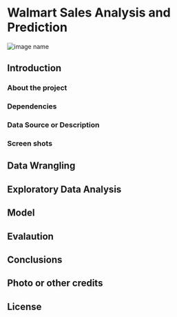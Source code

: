 # Walmart Sales Analysis and Prediction 

<img src="https://cdn.corporate.walmart.com/dims4/WMT/26fb832/2147483647/strip/true/crop/2400x1332+0+134/resize/980x544!/quality/90/?url=https%3A%2F%2Fcdn.corporate.walmart.com%2Fb6%2Fc6%2F5e1cb86e49f6948b3298e76c1123%2Fpress-hero-1.jpg" alt="image name" style="max-width: 100%;">

## Introduction
### About the project
### Dependencies
### Data Source or Description

### Screen shots

## Data Wrangling

## Exploratory Data Analysis

## Model 

## Evalaution

## Conclusions

## Photo or other credits

## License
